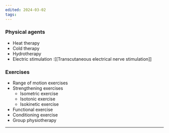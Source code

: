 ```yaml
---
edited: 2024-03-02
tags:
---
```

### Physical agents
- Heat therapy
- Cold therapy
- Hydrotherapy
- Electric stimulation :[[Transcutaneous electrical nerve stimulation]] 

### Exercises
- Range of motion exercises
- Strengthening exercises
	- Isometric exercise
	- Isotonic exercise
	- Isokinetic exercise
- Functional exercise
- Conditioning exercise 
- Group physiotherapy

---
